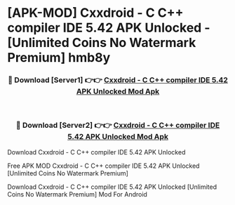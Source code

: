 # [APK-MOD] Cxxdroid - C C++ compiler IDE 5.42 APK Unlocked - [Unlimited Coins No Watermark Premium] hmb8y



<div align="center">
<h3>🔴 Download [Server1] 👉👉 <a href="https://momento.my/?title=Cxxdroid_-_C_C++_compiler_IDE_5.42_APK_Unlocked">Cxxdroid - C C++ compiler IDE 5.42 APK Unlocked Mod Apk</a></h3><br>

<h3>🔴 Download [Server2] 👉👉 <a href="https://momento.my/?title=Cxxdroid_-_C_C++_compiler_IDE_5.42_APK_Unlocked">Cxxdroid - C C++ compiler IDE 5.42 APK Unlocked Mod Apk</a></h3>
</div>



Download Cxxdroid - C C++ compiler IDE 5.42 APK Unlocked 

Free APK MOD Cxxdroid - C C++ compiler IDE 5.42 APK Unlocked [Unlimited Coins No Watermark Premium]

Download Cxxdroid - C C++ compiler IDE 5.42 APK Unlocked [Unlimited Coins No Watermark Premium] Mod For Android
